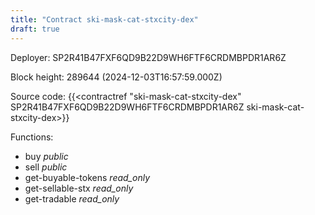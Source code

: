 ```yaml
---
title: "Contract ski-mask-cat-stxcity-dex"
draft: true
---
```

Deployer: SP2R41B47FXF6QD9B22D9WH6FTF6CRDMBPDR1AR6Z


 



Block height: 289644 (2024-12-03T16:57:59.000Z)

Source code: {{<contractref "ski-mask-cat-stxcity-dex" SP2R41B47FXF6QD9B22D9WH6FTF6CRDMBPDR1AR6Z ski-mask-cat-stxcity-dex>}}

Functions:

* buy _public_
* sell _public_
* get-buyable-tokens _read_only_
* get-sellable-stx _read_only_
* get-tradable _read_only_
